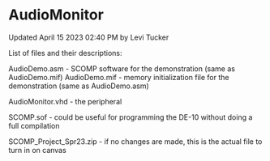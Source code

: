 # AudioMonitor

Updated April 15 2023 02:40 PM by Levi Tucker

List of files and their descriptions:

AudioDemo.asm - SCOMP software for the demonstration (same as AudioDemo.mif)
AudioDemo.mif - memory initialization file for the demonstration (same as AudioDemo.asm)

AudioMonitor.vhd - the peripheral

SCOMP.sof - could be useful for programming the DE-10 without doing a full compilation

SCOMP_Project_Spr23.zip - if no changes are made, this is the actual file to turn in on canvas
